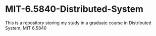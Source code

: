 # MIT-6.5840-Distributed-System
This is a repository storing my study in a graduate course in Distributed System, MIT 6.5840
